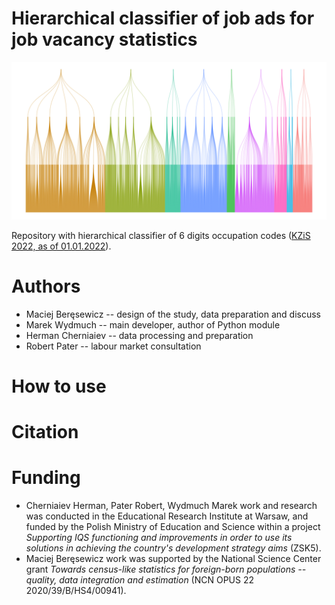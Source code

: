 # Hierarchical classifier of job ads for job vacancy statistics

<img src="ksid.png" width="700">


Repository with hierarchical classifier of 6 digits occupation codes ([KZiS 2022, as of 01.01.2022](https://psz.praca.gov.pl/rynek-pracy/bazy-danych/klasyfikacja-zawodow-i-specjalnosci)).

# Authors

+ Maciej Beręsewicz -- design of the study, data preparation and discuss
+ Marek Wydmuch -- main developer, author of Python module
+ Herman Cherniaiev -- data processing and preparation
+ Robert Pater -- labour market consultation

# How to use

# Citation

# Funding

+ Cherniaiev Herman, Pater Robert, Wydmuch Marek work and research was conducted in the Educational Research Institute at Warsaw, and funded by the Polish Ministry of Education and Science within a project *Supporting IQS functioning and improvements in order to use its solutions in achieving the country's development strategy aims* (ZSK5). 
+ Maciej Beręsewicz work was supported by the National Science Center grant *Towards census-like statistics for foreign-born populations -- quality, data integration and estimation* (NCN OPUS 22 2020/39/B/HS4/00941).

